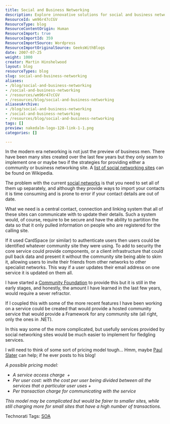 ```yaml
---
title: Social and Business Networking
description: Explore innovative solutions for social and business networking. Discover how a central system can streamline connections across platforms for enhanced collaboration.
ResourceId: wm96r47cCGV
ResourceType: blog
ResourceContentOrigin: Human
ResourceImport: true
ResourceImportId: 359
ResourceImportSource: Wordpress
ResourceImportOriginalSource: GeeksWithBlogs
date: 2007-07-25
weight: 1000
creator: Martin Hinshelwood
layout: blog
resourceTypes: blog
slug: social-and-business-networking
aliases:
- /blog/social-and-business-networking
- /social-and-business-networking
- /resources/wm96r47cCGV
- /resources/blog/social-and-business-networking
aliasesArchive:
- /blog/social-and-business-networking
- /social-and-business-networking
- /resources/blog/social-and-business-networking
tags: []
preview: nakedalm-logo-128-link-1-1.png
categories: []

---
```

In the modern era networking is not just the preview of business men. There have been many sites created over the last few years but they only seam to implement one or maybe two if the strategies for providing either a community or business networking site. A [list of social networking sites](http://en.wikipedia.org/wiki/List_of_social_networking_websites "list of social networking sites") can be found on Wikipedia.

The problem with the current [social networks](http://en.wikipedia.org/wiki/Social_network) is that you need to set all of them up separately, and although they provide ways to import your contacts it is time consuming and is prone to error if your contact details are out of date.

What we need is a central contact, connection and linking system that all of these sites can communicate with to update their details. Such a system would, of course, require to be secure and have the ability to partition the data so that it only pulled information on people who are registered for the calling site.

If it used CardSpace (or similar) to authenticate users then users could be identified whatever community site they were using. To add to security the core service could provide components, or a client infrastructure that could pull back data and present it without the community site being able to skim it, allowing users to invite their friends from other networks to other specialist networks. This way if a user updates their email address on one service it is updated on them all.

I have started a [Community Foundation](http://www.codeplex.com/RDdotNet/Wiki/View.aspx?title=Community%20Foundation&referringTitle=Home) to provide this but it is still in the early stages, and honestly, the amount I have learned in the last few years, would require a sever refractor.

If I coupled this with some of the more recent features I have been working on a service could be created that would provide a hosted community service that would provide a Framework for any community site (all right, only the ones in .NET).

In this way some of the more complicated, but usefully services provided by social networking sites would be much easier to implement for fledgling services.

I will need to think of some sort of pricing model tough... Hmm, maybe [Paul Slater](http://geekswithblogs.net/MMaI/ "Paul Slater's Blog") can help; if he ever posts to his blog!

_A possible pricing model:_

- _A service access charge  +_
- _Per user cost: with the cost per user being divided between all the services that a particular user uses +_
- _Per transaction charge for communicating with the service_

_This model may be complicated but would be fairer to smaller sites, while still charging more for small sites that have a high number of transactions._

Technorati Tags: [SOA](http://technorati.com/tags/SOA)
